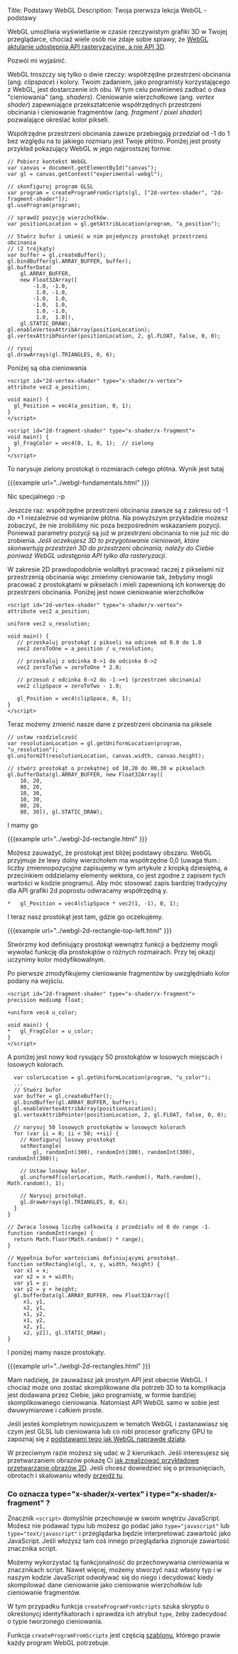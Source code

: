 Title: Podstawy WebGL
Description: Twoja pierwsza lekcja WebGL - podstawy

WebGL umożliwia wyświetlanie w czasie rzeczywistym grafiki 3D w Twojej
przeglądarce, chociaż wiele osób nie zdaje sobie sprawy, że
[WebGL aktulanie udostępnia API rasteryzacyjne, a nie API 3D](webgl-2d-vs-3d-library.html).

Pozwól mi wyjaśnić.

WebGL troszczy się tylko o dwie rzeczy: współrzędne przestrzeni obcinania (ang. _clipspace_) i kolory.
Twoim zadaniem, jako programisty korzystającego z WebGL, jest dostarczenie ich obu.
W tym celu powinieneś zadbać o dwa "cieniowania" (ang. _shaders_). Cieniowanie wierzchołkowe (ang. _vertex shader_)
zapewniające przekształcenie współrzędnych przestrzeni obcinania i cieniowanie fragmentów
(ang. _fragment / pixel shader_) pozwalające określać kolor pikseli.

Współrzędne przestrzeni obcinania zawsze przebiegają przedział od -1 do 1 bez względu na to jakiego rozmiaru
jest Twoje płótno. Poniżej jest prosty przykład pokazujący WebGL w jego najprostszej formie.

    // Pobierz kontekst WebGL
    var canvas = document.getElementById("canvas");
    var gl = canvas.getContext("experimental-webgl");

    // skonfiguruj program GLSL
    var program = createProgramFromScripts(gl, ["2d-vertex-shader", "2d-fragment-shader"]);
    gl.useProgram(program);

    // sprawdź pozycję wierzchołków.
    var positionLocation = gl.getAttribLocation(program, "a_position");

    // Stwórz bufor i umieść w nim pojedynczy prostokąt przestrzeni obcinania
    // (2 trójkąty)
    var buffer = gl.createBuffer();
    gl.bindBuffer(gl.ARRAY_BUFFER, buffer);
    gl.bufferData(
        gl.ARRAY_BUFFER,
        new Float32Array([
            -1.0, -1.0,
             1.0, -1.0,
            -1.0,  1.0,
            -1.0,  1.0,
             1.0, -1.0,
             1.0,  1.0]),
        gl.STATIC_DRAW);
    gl.enableVertexAttribArray(positionLocation);
    gl.vertexAttribPointer(positionLocation, 2, gl.FLOAT, false, 0, 0);

    // rysuj
    gl.drawArrays(gl.TRIANGLES, 0, 6);

Poniżej są oba cieniowania

    <script id="2d-vertex-shader" type="x-shader/x-vertex">
    attribute vec2 a_position;

    void main() {
      gl_Position = vec4(a_position, 0, 1);
    }
    </script>

    <script id="2d-fragment-shader" type="x-shader/x-fragment">
    void main() {
      gl_FragColor = vec4(0, 1, 0, 1);  // zielony
    }
    </script>

To narysuje zielony prostokąt o rozmiarach cełego płótna.  Wynik jest tutaj

{{{example url="../webgl-fundamentals.html" }}}

Nic specjalnego :-p

Jeszcze raz: współrzędne przestrzeni obcinania zawsze są z zakresu od -1 do +1 niezależnie od
wymiarów płótna. Na powyższym przykładzie możesz zobaczyć, że nie zrobiliśmy nic
poza bezpośrednim wskazaniem pozycji. Ponieważ parametry pozycji są
już w przestrzeni obcinania to nie już nic do zrobienia. *Jeśli oczekujesz 3D to przygotowanie cieniowań,
które skonwertują przestrzeń 3D do przestrzeni obcinania, należy do Ciebie poniważ WebGL udostępnia API tylko
dla rasteryzacji*.

W zakresie 2D prawdopodobnie wolałbyś pracować raczej z pikselami niż przestrzenią obcinania więc
zmieńmy cieniowanie tak, żebyśmy mogli pracować z prostokątami w pikselach i mieli
zapewnioną ich konwersję do przestrzeni obcinania.  Poniżej jest nowe cieniowanie wierzchołków

    <script id="2d-vertex-shader" type="x-shader/x-vertex">
    attribute vec2 a_position;

    uniform vec2 u_resolution;

    void main() {
       // przeskaluj prostokąt z pikseli na odcinek od 0.0 do 1.0
       vec2 zeroToOne = a_position / u_resolution;

       // przeskaluj z odcinka 0->1 do odcinka 0->2
       vec2 zeroToTwo = zeroToOne * 2.0;

       // przesuń z odcinka 0->2 do -1->+1 (przestrzeń obcinania)
       vec2 clipSpace = zeroToTwo - 1.0;

       gl_Position = vec4(clipSpace, 0, 1);
    }
    </script>

Teraz możemy zmienić nasze dane z przestrzeni obcinania na piksele

    // ustaw rozdzielczość
    var resolutionLocation = gl.getUniformLocation(program, "u_resolution");
    gl.uniform2f(resolutionLocation, canvas.width, canvas.height);

    // stwórz prostokąt o przekątnej od 10,20 do 80,30 w pikselach
    gl.bufferData(gl.ARRAY_BUFFER, new Float32Array([
        10, 20,
        80, 20,
        10, 30,
        10, 30,
        80, 20,
        80, 30]), gl.STATIC_DRAW);

I mamy go

{{{example url="../webgl-2d-rectangle.html" }}}

Możesz zauważyć, że prostokąt jest bliżej podstawy obszaru. WebGL przyjmuje że lewy dolny
wierzchołem ma współrzędne 0,0 (uwaga tłum.: liczby zmiennopozycyjne zapisujemy w tym artykule z kropką dziesiętną,
a przecinkiem oddzielamy elementy wektora, co jest zgodne z zapisem tych wartości w kodzie programu).
Aby móc stosować zapis bardziej tradycyjny dla API grafiki 2d
poprostu odwracamy współrzędną y.

    *   gl_Position = vec4(clipSpace * vec2(1, -1), 0, 1);

I teraz nasz prostokąt jest tam, gdzie go oczekujemy.

{{{example url="../webgl-2d-rectangle-top-left.html" }}}

Stwórzmy kod definiujący prostokąt wewnątrz funkcji a
będziemy mogli wywołać funkcję dla prostokątów o różnych rozmairach.  Przy tej okazji
uczynimy kolor modyfikowalnym.

Po pierwsze zmodyfikujemy cieniowanie fragmentów by uwzględniało kolor podany na wejściu.

    <script id="2d-fragment-shader" type="x-shader/x-fragment">
    precision mediump float;

    +uniform vec4 u_color;

    void main() {
    *   gl_FragColor = u_color;
    }
    </script>

A poniżej jest nowy kod rysujący 50 prostokątów w losowych miejscach i losowych kolorach.

      var colorLocation = gl.getUniformLocation(program, "u_color");
      ...
      // Stwórz bufor
      var buffer = gl.createBuffer();
      gl.bindBuffer(gl.ARRAY_BUFFER, buffer);
      gl.enableVertexAttribArray(positionLocation);
      gl.vertexAttribPointer(positionLocation, 2, gl.FLOAT, false, 0, 0);

      // narysuj 50 losowych prostokątów w losowych kolorach
      for (var ii = 0; ii < 50; ++ii) {
        // Konfiguruj losowy prostokąt
        setRectangle(
            gl, randomInt(300), randomInt(300), randomInt(300), randomInt(300));

        // Ustaw losowy kolor.
        gl.uniform4f(colorLocation, Math.random(), Math.random(), Math.random(), 1);

        // Narysuj prostokąt.
        gl.drawArrays(gl.TRIANGLES, 0, 6);
      }
    }

    // Zwraca losową liczbę całkowitą z przedziału od 0 do range -1.
    function randomInt(range) {
      return Math.floor(Math.random() * range);
    }

    // Wypełnia bufor wartościami definiującymi prostokąt.
    function setRectangle(gl, x, y, width, height) {
      var x1 = x;
      var x2 = x + width;
      var y1 = y;
      var y2 = y + height;
      gl.bufferData(gl.ARRAY_BUFFER, new Float32Array([
         x1, y1,
         x2, y1,
         x1, y2,
         x1, y2,
         x2, y1,
         x2, y2]), gl.STATIC_DRAW);
    }

I poniżej mamy nasze prostokąty.

{{{example url="../webgl-2d-rectangles.html" }}}

Mam nadzieję, że zauważasz jak prostym API jest obecnie WebGL.
I chociaż może ono zostać skomplikowane dla potrzeb 3D to ta komplikacja jest
dodawana przez Ciebie, jako programistę, w formie bardziej skomplikowanego cieniowania.
Natomiast API WebGL samo w sobie jest dwuwymiarowe i całkiem proste.

Jeśli jesteś kompletnym nowicjuszem w tematch WebGL i zastanawiasz się czym jest GLSL lub cieniowania
lub co robi procesor graficzny GPU
to zapoznaj się z [podstawami tego jak WebGL naprawdę działa](webgl-how-it-works.html).

W przeciwnym razie możesz się udać w 2 kierunkach. Jeśli interesujesz się przetwarzaniem obrazów
pokażę Ci [jak zrealizować przykładowe przetwarzanie obrazów 2D](webgl-image-processing.html).
Jeśli chcesz dowiedzieć się o przesunięciach,
obrotach i skalowaniu wtedy [przejdź tu](webgl-2d-translation.html).

<div class="webgl_bottombar">
<h3>Co oznacza type="x-shader/x-vertex" i type="x-shader/x-fragment" ?</h3>
<p>
Znacznik <code>&lt;script&gt;</code> domyślnie przechowuje w swoim wnętrzu JavaScript.
Możesz nie podawać typu lub możesz go podać jako <code>type="javascript"</code> lub
<code>type="text/javascript"</code> i przeglądarka będzie interpretować
zawartość jako JavaScript. Jeśli włożysz tam coś innego przeglądarka zignoruje
zawartość znacznika script.
</p>
<p>
Możemy wykorzystać tą funkcjonalność do przechowywania cieniowania w znacznikach script. Nawet więcej,
możemy stworzyć nasz własny typ i w naszym kodzie JavaScript odwoływać się do niego i decydować
kiedy skompilować dane cieniowanie jako cieniowanie wierzchołków lub cieniowanie fragmentów.
</p>
<p>
W tym przypadku funkcja <code>createProgramFromScripts</code> szuka
skryptu o określonycj identyfikatorach i sprawdza ich atrybut <code>type</code>, żeby
zadecydoać o typie tworzonego cieniowania.
</p>
<p>
Funkcja <code>createProgramFromScripts</code> jest częścią <a href="webgl-boilerplate.html">szablonu</a>,
którego prawie każdy program WebGL potrzebuje.
</p>
</div>
